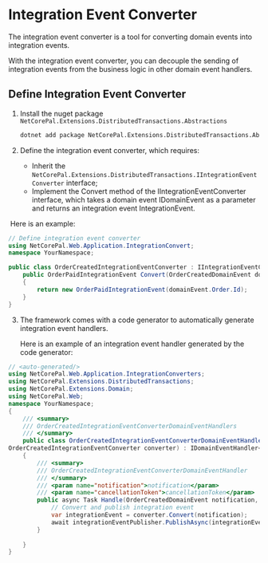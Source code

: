 # Integration Event Converter

The integration event converter is a tool for converting domain events into integration events.

With the integration event converter, you can decouple the sending of integration events from the business logic in other domain event handlers.

## Define Integration Event Converter

1. Install the nuget package `NetCorePal.Extensions.DistributedTransactions.Abstractions`

   ```bash
   dotnet add package NetCorePal.Extensions.DistributedTransactions.Abstractions
   ```

2. Define the integration event converter, which requires:

   + Inherit the `NetCorePal.Extensions.DistributedTransactions.IIntegrationEventConverter` interface;
   + Implement the Convert method of the IIntegrationEventConverter interface, which takes a domain event IDomainEvent as a parameter and returns an integration event IntegrationEvent.

​		Here is an example:

```csharp
// Define integration event converter
using NetCorePal.Web.Application.IntegrationConvert;
namespace YourNamespace;

public class OrderCreatedIntegrationEventConverter : IIntegrationEventConverter<OrderCreatedDomainEvent,OrderPaidIntegrationEvent>{
    public OrderPaidIntegrationEvent Convert(OrderCreatedDomainEvent domainEvent)
    {
        return new OrderPaidIntegrationEvent(domainEvent.Order.Id);
    }
}
```

3. The framework comes with a code generator to automatically generate integration event handlers.

   Here is an example of an integration event handler generated by the code generator:

```csharp
// <auto-generated/>
using NetCorePal.Web.Application.IntegrationConverters;
using NetCorePal.Extensions.DistributedTransactions;
using NetCorePal.Extensions.Domain;
using NetCorePal.Web;
namespace YourNamespace;
{
    /// <summary>
    /// OrderCreatedIntegrationEventConverterDomainEventHandlers
    /// </summary>
    public class OrderCreatedIntegrationEventConverterDomainEventHandler(IIntegrationEventPublisher integrationEventPublisher,
OrderCreatedIntegrationEventConverter converter) : IDomainEventHandler<OrderCreatedDomainEvent>
    {
        /// <summary>
        /// OrderCreatedIntegrationEventConverterDomainEventHandler
        /// </summary>
        /// <param name="notification">notification</param>
        /// <param name="cancellationToken">cancellationToken</param>
        public async Task Handle(OrderCreatedDomainEvent notification, CancellationToken cancellationToken){
            // Convert and publish integration event
            var integrationEvent = converter.Convert(notification);
            await integrationEventPublisher.PublishAsync(integrationEvent, cancellationToken);
        }
        
    }
}
